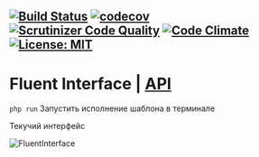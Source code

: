 [![Build Status](https://travis-ci.org/Jagepard/PhpDesignPatterns-FluentInterface.svg?branch=master)](https://travis-ci.org/Jagepard/PhpDesignPatterns-FluentInterface)
[![codecov](https://codecov.io/gh/Jagepard/PhpDesignPatterns-FluentInterface/branch/master/graph/badge.svg)](https://codecov.io/gh/Jagepard/PhpDesignPatterns-FluentInterface)
[![Scrutinizer Code Quality](https://scrutinizer-ci.com/g/Jagepard/PhpDesignPatterns-FluentInterface/badges/quality-score.png?b=master)](https://scrutinizer-ci.com/g/Jagepard/PhpDesignPatterns-FluentInterface/?branch=master)
[![Code Climate](https://codeclimate.com/github/Jagepard/PhpDesignPatterns-FluentInterface/badges/gpa.svg)](https://codeclimate.com/github/Jagepard/PhpDesignPatterns-FluentInterface)
[![License: MIT](https://img.shields.io/badge/license-MIT-498e7f.svg)](https://mit-license.org/)
-----

# Fluent Interface | [API](https://github.com/Jagepard/PhpDesignPatterns-FluentInterface/blob/master/docs.md "Documentation API")
```php run``` Запустить исполнение шаблона в терминале

Текучий интерфейс

![FluentInterface](https://github.com/Jagepard/PhpDesignPatterns-FluentInterface/blob/master/UML.png)
